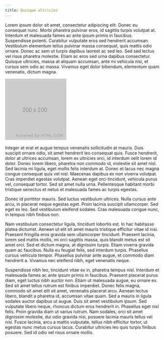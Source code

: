 ```yaml
---
title: Quisque ultricies
---
```


Lorem ipsum dolor sit amet, consectetur adipiscing elit. Donec eu consequat nunc. Morbi pharetra pulvinar eros, id sagittis turpis volutpat at. Interdum et malesuada fames ac ante ipsum primis in faucibus. Suspendisse potenti. Curabitur vulputate eros sed hendrerit accumsan. Vestibulum elementum tellus pulvinar massa consequat, quis mattis odio ornare. Donec ac sem ut turpis dapibus laoreet ac sed leo. Sed sed lectus vel risus pharetra molestie. Etiam ac eros sed urna dapibus consectetur. Quisque ultricies, massa at aliquam accumsan, ante mi vehicula nisi, et cursus sem odio ac massa. Vivamus eget dolor bibendum, elementum quam venenatis, dictum magna.

![test](img/200x200.png)

Integer at erat et augue tempus venenatis sollicitudin at mauris. Duis suscipit ornare odio, sit amet hendrerit leo consequat quis. Fusce hendrerit, dolor at ultrices accumsan, lorem ex ultricies orci, id interdum velit lorem id dolor. Donec lorem libero, pharetra non commodo id, molestie sit amet nisl. Sed lacinia mi ligula, eget mollis felis interdum at. Donec et lacus nec magna congue consequat quis vel nisl. Maecenas dapibus ex non viverra volutpat. Cras imperdiet egestas volutpat. Aenean eget orci tincidunt, vehicula purus vel, consequat tortor. Sed sit amet nulla urna. Pellentesque habitant morbi tristique senectus et netus et malesuada fames ac turpis egestas.

Donec id porttitor mauris. Sed luctus vestibulum ultrices. Nulla cursus ante arcu, in placerat neque egestas eget. Proin lacinia suscipit ullamcorper. Sed eget ex leo. Sed vestibulum eleifend sodales. Cras malesuada congue nunc, in tempus nibh finibus non.

Nam vestibulum consectetur ligula, tincidunt lobortis est. In hac habitasse platea dictumst. Aenean ut elit sit amet mauris tristique efficitur vitae id nisi. Praesent fringilla eros gravida sem ullamcorper tincidunt. Praesent lacinia, lorem sed mattis mollis, mi orci sagittis massa, quis blandit metus est sit amet orci. Sed et dictum magna, at dignissim turpis. Etiam viverra gravida quam ac faucibus. Nulla eu feugiat felis, sed interdum turpis. Phasellus cursus vehicula tempor. Phasellus pulvinar ante augue, et commodo diam hendrerit a. Vivamus nec eleifend nibh, eget venenatis neque.

Suspendisse nibh leo, tincidunt vitae ex in, pharetra tempus nisl. Interdum et malesuada fames ac ante ipsum primis in faucibus. Praesent placerat purus diam, eget luctus nibh auctor non. Etiam ut malesuada augue, eu ornare ex. Sed sit amet tellus rutrum est finibus imperdiet. Donec felis magna, commodo sit amet elit sit amet, venenatis placerat arcu. Aenean lectus libero, blandit a pharetra id, accumsan vitae quam. Sed a mauris in ligula sodales auctor dapibus ut augue. Duis sit amet vestibulum ipsum. Sed vulputate libero neque, rhoncus dictum eros hendrerit in. Phasellus eget nisl felis. Proin gravida diam ut varius rutrum. Nam sodales, orci sit amet dignissim molestie, dui odio gravida nisi, posuere lacinia mauris tellus vel nisi. Fusce lacinia, arcu a mattis vulputate, tellus nibh efficitur tortor, ut egestas nunc metus cursus lacus. Curabitur ultricies leo quis turpis finibus posuere. Sed id odio vel risus ornare mollis.    